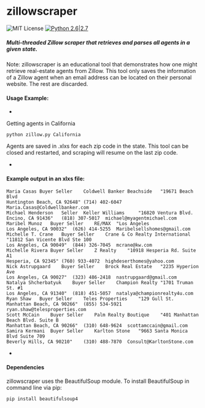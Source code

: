 # zillowscraper
![MIT License](https://img.shields.io/github/license/mashape/apistatus.svg)
[![Python 2.6|2.7](https://img.shields.io/badge/python-2.6|2.7-yellow.svg)](https://www.python.org/)
##### Multi-threaded Zillow scraper that retrieves and parses all agents in a given state.
Note: zillowscraper is an educational tool that demonstrates how one might retrieve real-estate agents from Zillow. This tool only saves the information of a Zillow agent when an email address can be located on their personal website.  The rest are discarded.<br>
#### Usage Example:
-
Getting agents in California
```console
python zillow.py California
```
Agents are saved in <zip code>.xlxs for each zip code in the state. This tool can be closed and restarted, and scraping will resume on the last zip code.<br>

-
#### Example output in an xlxs file:
```
Maria Casas	Buyer Seller	Coldwell Banker Beachside	"19671 Beach Blvd
Huntington Beach, CA 92648"	(714) 402-6047	Maria.Casas@Coldwellbanker.com		
Michael Henderson	Seller	Keller Williams 	"16820 Ventura Blvd.
Encino, CA 91436"	(818) 307-5017	michael@myagentmichael.com		
Maribel Munoz	Buyer Seller	RE/MAX 	"Los Angeles 
Los Angeles, CA 90032"	(626) 414-5255	Maribelsellshomes@gmail.com		
Michelle T. Crane	Buyer Seller	Crane & Co Realty International	"11812 San Vicente Blvd Ste 100
Los Angeles, CA 90049"	(844) 326-7045	mcrane@kw.com		
Michelle Rivera	Buyer Seller	Z Realty	"10918 Hesperia Rd. Suite A1
Hesperia, CA 92345"	(760) 933-4072	highdeserthomes@yahoo.com		
Nick Astrupgaard	Buyer Seller	Brock Real Estate	"2235 Hyperion Ave
Los Angeles, CA 90027"	(323) 486-2418	nastrupgaard@gmail.com		
Natalya Shcherbatyuk	Buyer Seller	Champion Realty	"1701 Truman St. #1
Los Angeles, CA 91340"	(818) 451-5057	natalya@championrealty4u.com		
Ryan Shaw	Buyer Seller	Teles Properties	"129 Gull St.
Manhattan Beach, CA 90266"	(855) 534-5921	ryan.shaw@telesproperties.com		
Scott McCain	Buyer Seller	Palm Realty Boutique	"401 Manhattan Beach Blvd. Suite B
Manhattan Beach, CA 90266"	(310) 648-9624	scottamccain@gmail.com		
Samira Kermani	Buyer Seller	Karlton Stone	"9663 Santa Monica Blvd Suite 709
Beverly Hills, CA 90210"	(310) 488-7870	Consult@KarltonStone.com		
```
-
#### Dependencies
zillowscraper uses the BeautifulSoup module. To install BeautifulSoup in command line via pip:
```console
pip install beautifulsoup4
```
